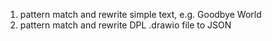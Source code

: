 1. pattern match and rewrite simple text, e.g. Goodbye World
2. pattern match and rewrite DPL .drawio file to JSON
